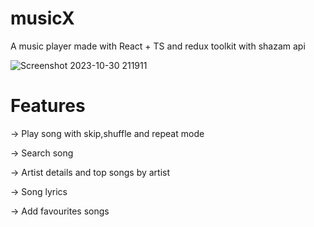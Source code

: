 # musicX

A music player made with React + TS and redux toolkit with shazam api

![Screenshot 2023-10-30 211911](https://github.com/mayank0274/musicX/assets/113236810/54a5eea4-52ff-4758-ba0f-bceedb6c67a9)

# Features

-> Play song with skip,shuffle and repeat mode

-> Search song

-> Artist details and top songs by artist

-> Song lyrics

-> Add favourites songs
